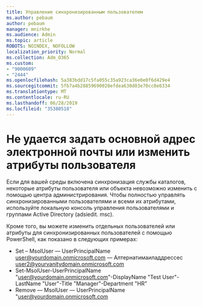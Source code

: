```yaml
---
title: Управление синхронизированным пользователем
ms.author: pebaum
author: pebaum
manager: mnirkhe
ms.audience: Admin
ms.topic: article
ROBOTS: NOINDEX, NOFOLLOW
localization_priority: Normal
ms.collection: Adm_O365
ms.custom:
- "9000609"
- "2444"
ms.openlocfilehash: 5a383bdd17c5fa055c35a923ca36e0e0f6d429e4
ms.sourcegitcommit: 5fb7a4b28859690020efdea630d03e70cc0e6334
ms.translationtype: MT
ms.contentlocale: ru-RU
ms.lasthandoff: 06/28/2019
ms.locfileid: "35380518"
---
```

# <a name="unable-to-set-primary-email-address-or-change-user-attributes"></a>Не удается задать основной адрес электронной почты или изменить атрибуты пользователя

Если для вашей среды включена синхронизация службы каталогов, некоторые атрибуты пользователя или объекта невозможно изменить с помощью центра администрирования.
Чтобы полностью управлять синхронизированными пользователями и всеми их атрибутами, используйте локальную консоль управления пользователями и группами Active Directory (adsiedit. msc).  

Кроме того, вы можете изменить отдельных пользователей или атрибуты для синхронизированных пользователей с помощью PowerShell, как показано в следующих примерах: 
- Set – MsolUser — UserPrincipalName user@yourdomain.onmicrosoft.com — Алтернатимаиладдрессес user2@yourvanitydomain.onmicrosoft.com
- Set-MsolUser-UserPrincipalName "user@yourdomain.onmicrosoft.com"-DisplayName "Test User"-LastName "User"-Title "Manager"-Department "HR"
- Remove — MsolUser — UserPrincipalName "user@yourdomain.onmicrosoft.com